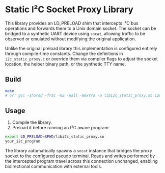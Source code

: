 # Static I²C Socket Proxy Library

This library provides an LD_PRELOAD shim that intercepts I²C bus operations
and forwards them to a Unix domain socket.  The socket can be bridged to a
synthetic UART device using `socat`, allowing traffic to be observed or
emulated without modifying the original application.

Unlike the original preload library this implementation is configured entirely
through compile-time constants.  Change the definitions in
`i2c_static_proxy.c` or override them via compiler flags to adjust the socket
location, the helper binary path, or the synthetic TTY name.

## Build

```bash
make
# or: gcc -shared -fPIC -O2 -Wall -Wextra -o libi2c_static_proxy.so i2c_static_proxy.c -ldl
```

## Usage

1. Compile the library.
2. Preload it before running an I²C aware program:

```bash
export LD_PRELOAD=$PWD/libi2c_static_proxy.so
your_i2c_program
```

The library automatically spawns a `socat` instance that bridges the proxy
socket to the configured pseudo terminal.  Reads and writes performed by the
intercepted program travel across this connection unchanged, enabling
bidirectional communication with external tools.
